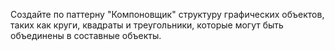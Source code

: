 Создайте по паттерну "Компоновщик" структуру графических объектов, таких как круги, квадраты и треугольники, которые могут быть объединены в составные объекты.